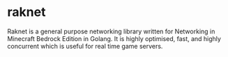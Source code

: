 # raknet
Raknet is a general purpose networking library written for Networking in Minecraft Bedrock Edition in Golang.
It is highly optimised, fast, and highly concurrent which is useful for real time game servers.